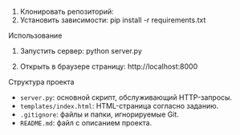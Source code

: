 1. Клонировать репозиторий:
2. Установить зависимости:
   pip install -r requirements.txt

Использование

1. Запустить сервер:
python server.py

2. Открыть в браузере страницу:
http://localhost:8000

Структура проекта

- `server.py`: основной скрипт, обслуживающий HTTP-запросы.
- `templates/index.html`: HTML-страница согласно заданию.
- `.gitignore`: файлы и папки, игнорируемые Git.
- `README.md`: файл с описанием проекта.